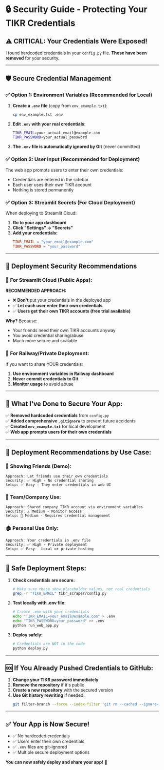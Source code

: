 # 🔒 Security Guide - Protecting Your TIKR Credentials

## ⚠️ **CRITICAL: Your Credentials Were Exposed!**

I found hardcoded credentials in your `config.py` file. **These have been removed** for your security.

---

## 🛡️ **Secure Credential Management**

### ✅ **Option 1: Environment Variables (Recommended for Local)**

1. **Create a `.env` file** (copy from `env_example.txt`):
   ```bash
   cp env_example.txt .env
   ```

2. **Edit `.env` with your real credentials:**
   ```bash
   TIKR_EMAIL=your_actual_email@example.com
   TIKR_PASSWORD=your_actual_password
   ```

3. **The `.env` file is automatically ignored by Git** (never committed)

### ✅ **Option 2: User Input (Recommended for Deployment)**

The web app prompts users to enter their own credentials:
- Credentials are entered in the sidebar
- Each user uses their own TIKR account
- Nothing is stored permanently

### ✅ **Option 3: Streamlit Secrets (For Cloud Deployment)**

When deploying to Streamlit Cloud:

1. **Go to your app dashboard**
2. **Click "Settings" → "Secrets"**
3. **Add your credentials:**
   ```toml
   TIKR_EMAIL = "your_email@example.com"
   TIKR_PASSWORD = "your_password"
   ```

---

## 🚨 **Deployment Security Recommendations**

### 🌟 **For Streamlit Cloud (Public Apps):**

**RECOMMENDED APPROACH:**
- ❌ **Don't** put your credentials in the deployed app
- ✅ **Let each user enter their own credentials**
- ✅ **Users get their own TIKR accounts (free trial available)**

**Why?** Because:
- Your friends need their own TIKR accounts anyway
- You avoid credential sharing/abuse
- Much more secure and scalable

### 🚂 **For Railway/Private Deployment:**

If you want to share YOUR credentials:
1. **Use environment variables in Railway dashboard**
2. **Never commit credentials to Git**
3. **Monitor usage** to avoid abuse

---

## 🔧 **What I've Done to Secure Your App:**

✅ **Removed hardcoded credentials** from `config.py`  
✅ **Added comprehensive `.gitignore`** to prevent future accidents  
✅ **Created `env_example.txt`** for local development  
✅ **Web app prompts users for their own credentials**  

---

## 🎯 **Deployment Recommendations by Use Case:**

### 👥 **Showing Friends (Demo):**
```
Approach: Let friends use their own credentials
Security: ✅ High - No credential sharing
Setup: ✅ Easy - They enter credentials in web UI
```

### 🏢 **Team/Company Use:**
```
Approach: Shared company TIKR account via environment variables
Security: ⚠️ Medium - Monitor access
Setup: 🔧 Medium - Requires credential management
```

### 🏠 **Personal Use Only:**
```
Approach: Your credentials in .env file
Security: ✅ High - Private deployment
Setup: ✅ Easy - Local or private hosting
```

---

## 🚀 **Safe Deployment Steps:**

1. **Check credentials are secure:**
   ```bash
   # Make sure these show placeholder values, not real credentials
   grep -r "TIKR_EMAIL" tikr_scraper/config.py
   ```

2. **Test locally with .env file:**
   ```bash
   # Create .env with your credentials
   echo "TIKR_EMAIL=your_email@example.com" > .env
   echo "TIKR_PASSWORD=your_password" >> .env
   python run_web_app.py
   ```

3. **Deploy safely:**
   ```bash
   # Credentials are NOT in the code
   python deploy.py
   ```

---

## 🆘 **If You Already Pushed Credentials to GitHub:**

1. **Change your TIKR password immediately**
2. **Remove the repository** if it's public
3. **Create a new repository** with the secured version
4. **Use Git history rewriting** if needed:
   ```bash
   git filter-branch --force --index-filter 'git rm --cached --ignore-unmatch tikr_scraper/config.py' --prune-empty --tag-name-filter cat -- --all
   ```

---

## ✅ **Your App is Now Secure!**

- ✅ No hardcoded credentials
- ✅ Users enter their own credentials  
- ✅ `.env` files are git-ignored
- ✅ Multiple secure deployment options

**You can now safely deploy and share your app!** 🎉 